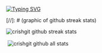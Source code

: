 [![Typing SVG](https://readme-typing-svg.demolab.com?font=Fira+Code&weight=700&size=36&duration=4000&pause=800&center=true&vCenter=true&width=1000&height=100&lines=Cristian+Hernandez;ILoveU<3)](https://git.io/typing-svg)

<div>
[//]: # (graphic of github streak stats)
<p><img align="center" src="https://github-readme-streak-stats.herokuapp.com/?user=crishgit" alt="crishgit github streak stats" /></p>

[//]: # (github all stats)
<p>&nbsp;<img align="center" src="https://github-readme-stats.vercel.app/api?username=crishgit&how_icons=true&locale=en" alt="crishgit github all stats" /></p>
</div>










<!--
**crishgit/crishgit** is a ✨ _special_ ✨ repository because its `README.md` (this file) appears on your GitHub profile.

Here are some ideas to get you started:

- 🔭 I’m currently working on ...
- 🌱 I’m currently learning ...
- 👯 I’m looking to collaborate on ...
- 🤔 I’m looking for help with ...
- 💬 Ask me about ...
- 📫 How to reach me: ...
- 😄 Pronouns: ...
- ⚡ Fun fact: ...
-->

